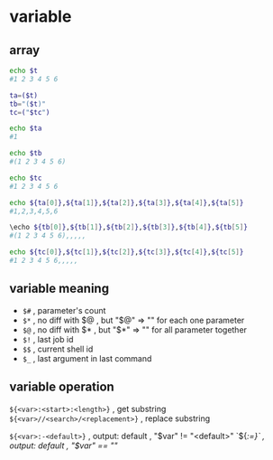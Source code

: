 # variable


## array

```bash
echo $t 
#1 2 3 4 5 6

ta=($t)
tb="($t)"
tc=("$tc")

echo $ta
#1

echo $tb
#(1 2 3 4 5 6)

echo $tc
#1 2 3 4 5 6

echo ${ta[0]},${ta[1]},${ta[2]},${ta[3]},${ta[4]},${ta[5]}
#1,2,3,4,5,6

\echo ${tb[0]},${tb[1]},${tb[2]},${tb[3]},${tb[4]},${tb[5]}
#(1 2 3 4 5 6),,,,,

echo ${tc[0]},${tc[1]},${tc[2]},${tc[3]},${tc[4]},${tc[5]}
#1 2 3 4 5 6,,,,,
```


## variable meaning
- `$#` , parameter's count
- `$*` , no diff with $@ , but "$@" => "" for each one parameter
- `$@` , no diff with $* , but "$*" => "" for all parameter together
- `$!` , last job id
- `$$` , current shell id
- `$_` , last argument in last command

## variable operation

`${<var>:<start>:<length>}` , get substring  
`${<var>//<search>/<replacement>}` , replace substring  
  
`${<var>:-<default>}` , output: default , "$var" != "<default>"  
`${<var>:=<default>}` , output: default , "$var" == "<default>"  
